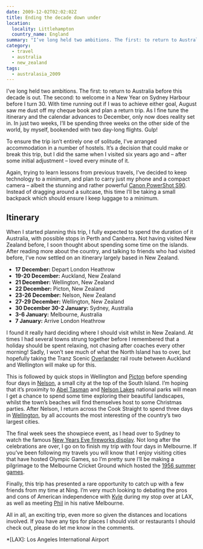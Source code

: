 ```yaml
---
date: 2009-12-02T02:02:02Z
title: Ending the decade down under
location:
  locality: Littlehampton
  country_name: England
summary: "I’ve long held two ambitions. The first: to return to Australia before this decade is out. The second: to welcome in a New Year on Sydney Harbour before I turn 30."
category:
  - travel
  - australia
  - new_zealand
tags:
  - australasia_2009
---
```


I’ve long held two ambitions. The first: to return to Australia before this decade is out. The second: to welcome in a New Year on Sydney Harbour before I turn 30. With time running out if I was to achieve either goal, August saw me dust off my cheque book and plan a return trip. As I fine tune the itinerary and the calendar advances to December, only now does reality set in. In just two weeks, I’ll be spending three weeks on the other side of the world, by myself, bookended with two day-long flights. Gulp!

To ensure the trip isn’t entirely one of solitude, I’ve arranged accommodation in a number of hostels. It’s a decision that could make or break this trip, but I did the same when I visited six years ago and – after some initial adjustment – loved every minute of it.

Again, trying to learn lessons from previous travels, I’ve decided to keep technology to a minimum, and plan to carry just my phone and a compact camera – albeit the stunning and rather powerful [Canon PowerShot S90][1]. Instead of dragging around a suitcase, this time I’ll be taking a small backpack which should ensure I keep luggage to a minimum.

## Itinerary

When I started planning this trip, I fully expected to spend the duration of it Australia, with possible stops in Perth and Canberra. Not having visited New Zealand before, I soon thought about spending some time on the islands. After reading more about the country, and talking to friends who had visited before, I’ve now settled on an itinerary largely based in New Zealand.

- **17 December:** Depart London Heathrow
- **19-20 December:** Auckland, New Zealand
- **21 December:** Wellington, New Zealand
- **22 December:** Picton, New Zealand
- **23-26 December:** Nelson, New Zealand
- **27-29 December:** Wellington, New Zealand
- **30 December 30-2 January:** Sydney, Australia
- **3-6 January:** Melbourne, Australia
- **7 January:** Arrive London Heathrow

I found it really hard deciding where I should visit whilst in New Zealand. At times I had several towns strung together before I remembered that a holiday should be spent relaxing, not chasing after coaches every other morning! Sadly, I won’t see much of what the North Island has to over, but hopefully taking the Tranz Scenic [Overlander][2] rail route between Auckland and Wellington will make up for this.

This is followed by quick stops in Wellington and [Picton][3] before spending four days in [Nelson][4], a small city at the top of the South Island. I’m hoping that it’s proximity to [Abel Tasman][5] and [Nelson Lakes][6] national parks will mean I get a chance to spend some time exploring their beautiful landscapes, whilst the town’s beaches will find themselves host to some Christmas parties. After Nelson, I return across the Cook Straight to spend three days in [Wellington][7], by all accounts the most interesting of the country’s two largest cities.

The final week sees the showpiece event, as I head over to Sydney to watch the famous [New Years Eve fireworks display][8]. Not long after the celebrations are over, I go on to finish my trip with four days in Melbourne. If you’ve been following my travels you will know that I enjoy visiting cities that have hosted Olympic Games, so I’m pretty sure I’ll be making a pilgrimage to the Melbourne Cricket Ground which hosted the [1956 summer games][9].

Finally, this trip has presented a rare opportunity to catch up with a few friends from my time at Ning. I’m very much looking to debating the pros and cons of American independence with [Kyle][10] during my stop over at LAX, as well as meeting [Phil][11] in his native Melbourne.

All in all, an exciting trip, even more so given the distances and locations involved. If you have any tips for places I should visit or restaurants I should check out, please do let me know in the comments.

[1]: http://www.dpreview.com/news/0908/09081906canons90handson.asp
[2]: http://www.seat61.com/Overlander.htm
[3]: https://en.wikipedia.org/wiki/Picton,_New_Zealand
[4]: https://en.wikipedia.org/wiki/Nelson,_New_Zealand
[5]: https://en.wikipedia.org/wiki/Abel_Tasman_National_Park
[6]: https://en.wikipedia.org/wiki/Nelson_Lakes_National_Park
[7]: https://en.wikipedia.org/wiki/Wellington
[8]: http://www.cityofsydney.nsw.gov.au/nye/2009/default.asp
[9]: https://en.wikipedia.org/wiki/1956_Summer_Olympics
[10]: http://houseofkyle.com/
[11]: http://philmccluskey.com/

*[LAX]: Los Angeles International Airport

